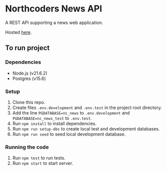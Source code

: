 # Northcoders News API

A REST API supporting a news web application. 

Hosted [here](https://nc-news-yjss.onrender.com/).

## To run project

### Dependencies

- Node.js (v21.6.2)
- Postgres (v15.6)

### Setup

1. Clone this repo.
2. Create files `.env.development` and `.env.test` in the project root directory.
3. Add the line `PGDATABASE=nc_news` to `.env.development` and `PGDATABASE=nc_news_test` to `.env.test`.
4. Run `npm install` to install dependencies.
5. Run `npm run setup-dbs` to create local test and development databases.
6. Run `npm run seed` to seed local development database.

### Running the code

1. Run `npm test` to run tests.
2. Run `npm start` to start server.
